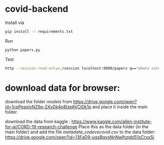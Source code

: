 # covid-backend

Install via

```bash
pip install -r requirements.txt
```

Run

```bash
python papers.py
```

Test

```bash
http --session-read-only=./session localhost:8000/papers q=="whats corona"
```


# download data for browser:

download the folder *models* from 
https://drive.google.com/open?id=1cpPeaxlvNZ6p-2XyDk4p8IzeAVCt0k1p
and place it inside the main folder.

download the data from kaggle :
https://www.kaggle.com/allen-institute-for-ai/CORD-19-research-challenge
Place this as the data folder (in the main folder) and add the file 
*metadata_codevscovid.csv* to the data folder: 
https://drive.google.com/open?id=13FaD9-ugzBgysNnNwIhzgbl51sCrxxSi
